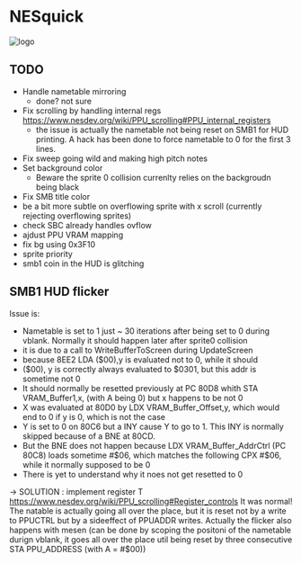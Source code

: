 # NESquick

![logo](assets/logo.png)

## TODO
- Handle nametable mirroring
  - done? not sure
- Fix scrolling by handling internal regs https://www.nesdev.org/wiki/PPU_scrolling#PPU_internal_registers
  - the issue is actually the nametable not being reset on SMB1 for HUD printing. A hack has been done to force nametable to 0 for the first 3 lines.
- Fix sweep going wild and making high pitch notes
- Set background color
  - Beware the sprite 0 collision currenlty relies on the backgroudn being black
- Fix SMB title color
- be a bit more subtle on overflowing sprite with x scroll (currently rejecting overflowing sprites)
- check SBC already handles ovflow
- ajdust PPU VRAM mapping
- fix bg using 0x3F10
- sprite priority
- smb1 coin in the HUD is glitching


## SMB1 HUD flicker
Issue is:
- Nametable is set to 1 just ~ 30 iterations after being set to 0 during vblank. Normally it should happen later after sprite0 collision
- it is due to a call to WriteBufferToScreen during UpdateScreen
- because 8EE2 LDA ($00),y is evaluated not to 0, while it should
- ($00), y is correctly always evaluated to $0301, but this addr is sometime not 0
- It should normally be resetted previously at PC 80D8 whith STA VRAM_Buffer1,x, (with A being 0) but x happens to be not 0
- X was evaluated at 80D0 by LDX VRAM_Buffer_Offset,y, which would end to 0 if y is 0, which is not the case
- Y is set to 0 on 80C6 but a INY cause Y to go to 1. This INY is normally skipped because of a BNE at 80CD.
- But the BNE does not happen because LDX VRAM_Buffer_AddrCtrl (PC 80C8) loads sometime #$06, which matches the following CPX #$06, while it normally supposed to be 0 
- There is yet to understand why it noes not get resetted to 0

-> SOLUTION : implement register T https://www.nesdev.org/wiki/PPU_scrolling#Register_controls
It was normal! The natable is actually going all over the place, but it is reset not by a write to PPUCTRL but by a sideeffect of PPUADDR writes.
Actually the flicker also happens with mesen (can be done by scoping the positoni of the nametable durign vblank, it goes all over the place util being reset by three consecutive STA PPU_ADDRESS (with A = #$00))
